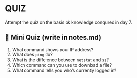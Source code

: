 # QUIZ

Attempt the quiz on the basis ok knowledge conqured in day 7.

## 🧠 Mini Quiz (write in notes.md)

1. What command shows your IP address?
2. What does `ping` do?
3. What is the difference between `netstat` and `ss`?
4. Which command can you use to download a file?
5. What command tells you who’s currently logged in?
